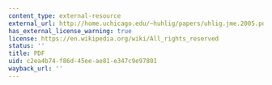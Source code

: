 ```yaml
---
content_type: external-resource
external_url: http://home.uchicago.edu/~huhlig/papers/uhlig.jme.2005.pdf
has_external_license_warning: true
license: https://en.wikipedia.org/wiki/All_rights_reserved
status: ''
title: PDF
uid: c2ea4b74-f86d-45ee-ae81-e347c9e97801
wayback_url: ''
---
```

